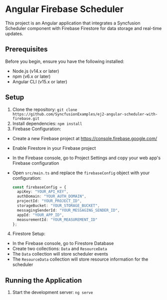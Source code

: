 # Angular Firebase Scheduler

This project is an Angular application that integrates a Syncfusion Scheduler component with Firebase Firestore for data storage and real-time updates.

## Prerequisites

Before you begin, ensure you have the following installed:

- Node.js (v14.x or later)
- npm (v6.x or later)
- Angular CLI (v15.x or later)

## Setup

1. Clone the repository: `git clone https://github.com/SyncfusionExamples/ej2-angular-scheduler-with-firebase.git`
2. Install dependencies: `npm install`
3. Firebase Configuration:

- Create a new Firebase project at https://console.firebase.google.com/
- Enable Firestore in your Firebase project
- In the Firebase console, go to Project Settings and copy your web app's Firebase configuration
- Open `src/main.ts` and replace the `firebaseConfig` object with your configuration:

  ```typescript
  const firebaseConfig = {
    apiKey: "YOUR_API_KEY",
    authDomain: "YOUR_AUTH_DOMAIN",
    projectId: "YOUR_PROJECT_ID",
    storageBucket: "YOUR_STORAGE_BUCKET",
    messagingSenderId: "YOUR_MESSAGING_SENDER_ID",
    appId: "YOUR_APP_ID",
    measurementId: "YOUR_MEASUREMENT_ID"
  };
  ```

4. Firestore Setup:
- In the Firebase console, go to Firestore Database
- Create two collections: `Data` and `ResourceData`
- The `Data` collection will store scheduler events
- The `ResourceData` collection will store resource information for the scheduler

## Running the Application

1. Start the development server: `ng serve`